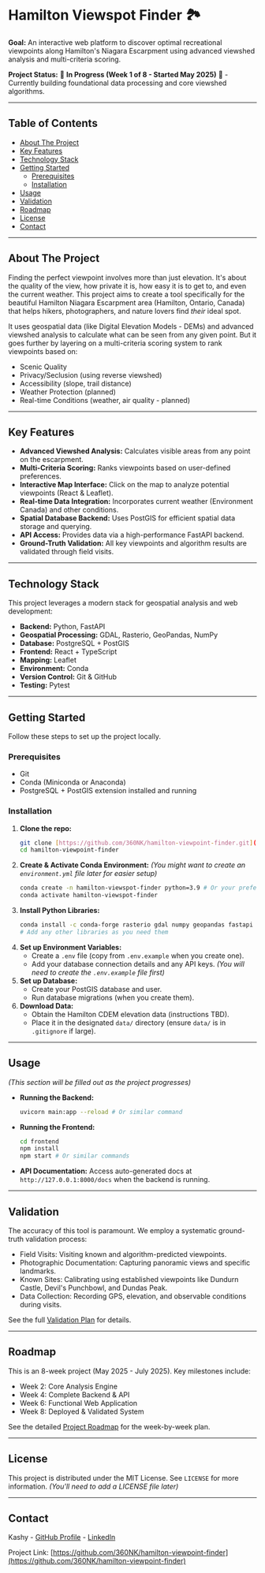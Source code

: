 # Hamilton Viewspot Finder 🏞️

**Goal:** An interactive web platform to discover optimal recreational viewpoints along Hamilton's Niagara Escarpment using advanced viewshed analysis and multi-criteria scoring.

**Project Status:** 🚧 **In Progress (Week 1 of 8 - Started May 2025)** 🚧 - Currently building foundational data processing and core viewshed algorithms.

---

## Table of Contents

- [About The Project](#about-the-project)
- [Key Features](#key-features)
- [Technology Stack](#technology-stack)
- [Getting Started](#getting-started)
  - [Prerequisites](#prerequisites)
  - [Installation](#installation)
- [Usage](#usage)
- [Validation](#validation)
- [Roadmap](#roadmap)
- [License](#license)
- [Contact](#contact)

---

## About The Project

Finding the perfect viewpoint involves more than just elevation. It's about the quality of the view, how private it is, how easy it is to get to, and even the current weather. This project aims to create a tool specifically for the beautiful Hamilton Niagara Escarpment area (Hamilton, Ontario, Canada) that helps hikers, photographers, and nature lovers find _their_ ideal spot.

It uses geospatial data (like Digital Elevation Models - DEMs) and advanced viewshed analysis to calculate what can be seen from any given point. But it goes further by layering on a multi-criteria scoring system to rank viewpoints based on:

- Scenic Quality
- Privacy/Seclusion (using reverse viewshed)
- Accessibility (slope, trail distance)
- Weather Protection (planned)
- Real-time Conditions (weather, air quality - planned)

---

## Key Features

- **Advanced Viewshed Analysis:** Calculates visible areas from any point on the escarpment.
- **Multi-Criteria Scoring:** Ranks viewpoints based on user-defined preferences.
- **Interactive Map Interface:** Click on the map to analyze potential viewpoints (React & Leaflet).
- **Real-time Data Integration:** Incorporates current weather (Environment Canada) and other conditions.
- **Spatial Database Backend:** Uses PostGIS for efficient spatial data storage and querying.
- **API Access:** Provides data via a high-performance FastAPI backend.
- **Ground-Truth Validation:** All key viewpoints and algorithm results are validated through field visits.

---

## Technology Stack

This project leverages a modern stack for geospatial analysis and web development:

- **Backend:** Python, FastAPI
- **Geospatial Processing:** GDAL, Rasterio, GeoPandas, NumPy
- **Database:** PostgreSQL + PostGIS
- **Frontend:** React + TypeScript
- **Mapping:** Leaflet
- **Environment:** Conda
- **Version Control:** Git & GitHub
- **Testing:** Pytest

---

## Getting Started

Follow these steps to set up the project locally.

### Prerequisites

- Git
- Conda (Miniconda or Anaconda)
- PostgreSQL + PostGIS extension installed and running

### Installation

1.  **Clone the repo:**
    ```bash
    git clone [https://github.com/360NK/hamilton-viewpoint-finder.git](https://github.com/360NK/hamilton-viewpoint-finder.git)
    cd hamilton-viewpoint-finder
    ```
2.  **Create & Activate Conda Environment:**
    _(You might want to create an `environment.yml` file later for easier setup)_
    ```bash
    conda create -n hamilton-viewspot-finder python=3.9 # Or your preferred version
    conda activate hamilton-viewspot-finder
    ```
3.  **Install Python Libraries:**
    ```bash
    conda install -c conda-forge rasterio gdal numpy geopandas fastapi uvicorn psycopg2-binary pytest
    # Add any other libraries as you need them
    ```
4.  **Set up Environment Variables:**
    - Create a `.env` file (copy from `.env.example` when you create one).
    - Add your database connection details and any API keys.
      _(You will need to create the `.env.example` file first)_
5.  **Set up Database:**
    - Create your PostGIS database and user.
    - Run database migrations (when you create them).
6.  **Download Data:**
    - Obtain the Hamilton CDEM elevation data (instructions TBD).
    - Place it in the designated `data/` directory (ensure `data/` is in `.gitignore` if large).

---

## Usage

_(This section will be filled out as the project progresses)_

- **Running the Backend:**
  ```bash
  uvicorn main:app --reload # Or similar command
  ```
- **Running the Frontend:**
  ```bash
  cd frontend
  npm install
  npm start # Or similar commands
  ```
- **API Documentation:** Access auto-generated docs at `http://127.0.0.1:8000/docs` when the backend is running.

---

## Validation

The accuracy of this tool is paramount. We employ a systematic ground-truth validation process:

- Field Visits: Visiting known and algorithm-predicted viewpoints.
- Photographic Documentation: Capturing panoramic views and specific landmarks.
- Known Sites: Calibrating using established viewpoints like Dundurn Castle, Devil's Punchbowl, and Dundas Peak.
- Data Collection: Recording GPS, elevation, and observable conditions during visits.

See the full [Validation Plan](validation_plan.md) for details.

---

## Roadmap

This is an 8-week project (May 2025 - July 2025). Key milestones include:

- Week 2: Core Analysis Engine
- Week 4: Complete Backend & API
- Week 6: Functional Web Application
- Week 8: Deployed & Validated System

See the detailed [Project Roadmap](project_roadmap.md) for the week-by-week plan.

---

## License

This project is distributed under the MIT License. See `LICENSE` for more information. _(You'll need to add a LICENSE file later)_

---

## Contact

Kashy - [GitHub Profile](https://github.com/360NK) - [LinkedIn](https://www.linkedin.com/in/kashinath-namboothiri-46657b1a8)

Project Link: [https://github.com/360NK/hamilton-viewpoint-finder](https://github.com/360NK/hamilton-viewpoint-finder)
